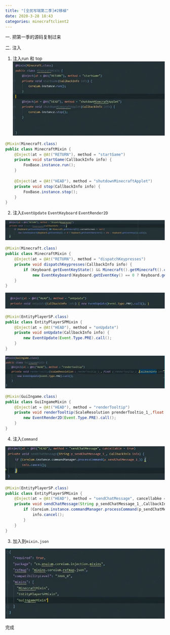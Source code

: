 ```yaml
---
title: "[全民写端第二季]#2移植"
date: 2020-3-28 18:43
categories: minecraftclient2
---
```


一. 把第一季的源码复制过来

二. 注入

1. 注入run 和 top 
![img](/assets/minecraftclient2/2-1.png)


```java
@Mixin(Minecraft.class)
public class MinecraftMixin {
    @Inject(at = @At("RETURN"), method = "startGame")
    private void startGame(CallbackInfo info) {
        FoxBase.instance.run();
    }

    @Inject(at = @At("HEAD"), method = "shutdownMinecraftApplet")
    private void stop(CallbackInfo info) {
        FoxBase.instance.stop();
    }
}
```

2. 注入`EventUpdate` `EventKeyboard` `EventRender2D`

![img](/assets/minecraftclient2/2-2.png)

```java
@Mixin(Minecraft.class)
public class MinecraftMixin {
    @Inject(at = @At("RETURN"), method = "dispatchKeypresses")
    private void dispatchKeypresses(CallbackInfo info) {
        if (Keyboard.getEventKeyState() && Minecraft().getMinecraft().currentScreen == null)
            new EventKeyboard(Keyboard.getEventKey() == 0 ? Keyboard.getEventCharacter() + 256 : Keyboard,getEventKey()).call();
    }
}
```

![img](/assets/minecraftclient2/2-3.png)


```java
@Mixin(EntityPlayerSP.class)
public class EntityPlayerSPMixin {
    @Inject(at = @At("HEAD"), method = "onUpdate")
    private void onUpdate(CallbackInfo info) {
        new EventUpdate(Event.Type.PRE).call();
    }
}
```

![img](/assets/minecraftclient2/2-4.png)

```java
@Mixin(GuiIngame.class)
public class GuiIngameMixin {
    @Inject(at = @At("HEAD"), method = "renderTooltip")
    private void renderTooltip(ScaleResolution prenderTooltio_1_,float prenderTooltio_2_,CallbackInfo info) {
        new EventRender2D(Event.Type.PRE).call();
    }
}
```

4. 注入`Command`

![img](/assets/minecraftclient2/2-5.png)


```java
@Mixin(EntityPlayerSP.class)
public class EntityPlayerSPMixin {
    @Inject(at = @At("HEAD"), method = "sendChatMessage", cancellabke = true)
    private void sendChatMessage(String p_sendChatMessage_1_,CallbackInfo info) {
        if (Coreium.instance.commandManager.processCommand(p_sendChatMessage_1_)) {
            info.cancel();
        }
    }
}
```

3. 加入到`mixin.json`

![img](/assets/minecraftclient2/2-6.png)


完成